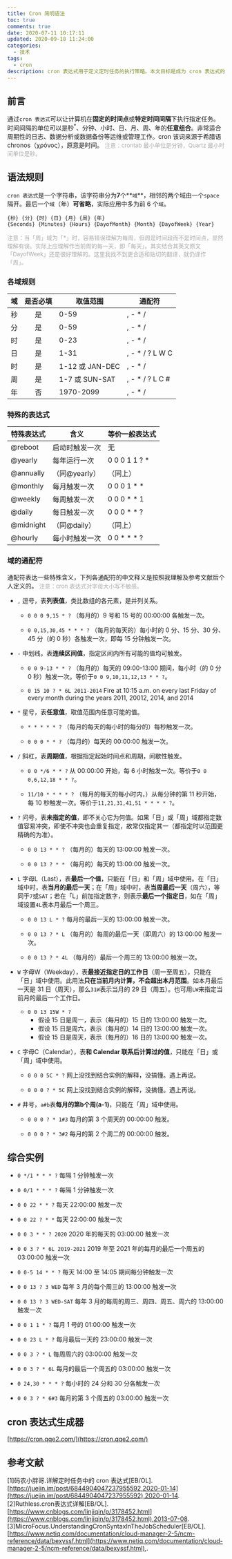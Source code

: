 ```yaml
---
title: Cron 简明语法
toc: true
comments: true
date: 2020-07-11 10:17:11
updated: 2020-09-18 11:24:00
categories:
  - 技术
tags:
  - cron
description: cron 表达式用于定义定时任务的执行策略。本文目标是成为 cron 表达式的 cheatsheet。
---
```


## 前言
通过`cron 表达式`可以让计算机在**固定的时间点**或**特定时间间隔**下执行指定任务。时间间隔的单位可以是秒<sup>*</sup>、分钟、小时、日、月、周、年的**任意组合**。非常适合周期性的日志、数据分析或数据备份等运维或管理工作。cron 该词来源于希腊语 chronos（χρόνος），原意是时间。
<font color=#aaaaaa size=2>注意：crontab 最小单位是分钟，Quartz 最小时间单位是秒。</font>


## 语法规则
`cron 表达式`是一个字符串，该字符串分为**7**个**`域`**，相邻的两个域由一个`space`隔开。最后一个`域`（年）**可省略**，实际应用中多为前 6 个`域`。
```
{秒} {分} {时} {日} {月} {周} {年}
{Seconds} {Minutes} {Hours} {DayofMonth} {Month} {DayofWeek} {Year}
```
<font color=#aaaaaa size=2>注意：当「周」域为「*」时，容易错误理解为每周，但周是时间段而不是时间点，显然理解有误。实际上应理解作当前周的每一天，即「每天」。其实结合其英文原文「DayofWeek」还是很好理解的。这里我找不到更合适和贴切的翻译，就仍译作「周」。</font>

### 各域规则
|域|是否必填|取值范围|通配符|
|-|:-:|-|-|
|秒|是|0-59           |, - * /        |
|分|是|0-59           |, - * /        |
|时|是|0-23           |, - * /        |
|日|是|1-31           |, - * / ? L W C|
|时|是|1-12 或 JAN-DEC|, - * /        |
|周|是|1-7 或 SUN-SAT |, - * / ? L C #|
|年|否|1970-2099      |, - * /        |

### 特殊的表达式
|特殊表达式 |含义         |等价一般表达式|
|-|-|-|
|@reboot   |启动时触发一次|无           |
|@yearly   |每年运行一次  |0 0 0 1 1 ? *|
|@annually |（同@yearly）|（同上）      |
|@monthly  |每月触发一次  |0 0 0 1 * *  |
|@weekly   |每周触发一次  |0 0 0 * * 1  |
|@daily    |每日触发一次  |0 0 0 * * ?  |
|@midnight |（同@daily） |（同上）      |
|@hourly   |每小时触发一次|0 0 * * * ?  |

### 域的通配符
通配符表达一些特殊含义，下列各通配符的中文释义是按照我理解及参考文献后个人定义的。
<font color=#aaaaaa size=2>注意：cron 表达式对字母大小写不敏感。</font>
- `,` 逗号，表**列表值**，类比数组的各元素，是并列关系。
  - `0 0 0 9,15 * ?`
    （每月的）9 号和 15 号的 00:00:00 各触发一次。

  - `0 0,15,30,45 * * * ?`
    （每月的每天的）每小时的 0 分、15 分、30 分、45 分（的 0 秒）各触发一次，即每 15 分钟触发一次。


- `-` 中划线，表**连续区间值**，指定区间内所有可能的值均可触发。
  - `0 0 9-13 * * ?`
    （每月的）每天的 09:00-13:00 期间，每小时（的 0 分 0 秒）触发一次。等价于`0 0 9,10,11,12,13 * * ?`。

  - `0 15 10 ? * 6L 2011-2014`
    Fire at 10:15 a.m. on every last Friday of every month during the years 2011, 20012, 2014, and 2014


- `*` 星号，表**任意值**，取值范围内任意可能的值。
  - `* * * * * ?`
    （每月的每天的每小时的每分的）每秒触发一次。

  - `0 0 0 * * ?`
    （每月的）每天的 00:00:00 触发一次。


- `/` 斜杠，表**周期值**，根据指定起始时间点和周期，间歇性触发。
  - `0 0 */6 * * ?`
    从 00:00:00 开始，每 6 小时触发一次。等价于`0 0 0,6,12,18 * * ?`。

  - `11/10 * * * * ?`
    （每月的每天的每小时内，）从每分钟的第 11 秒开始，每 10 秒触发一次。等价于`11,21,31,41,51 * * * * ?`。


- `?` 问号，表**未指定的值**，即不关心它为何值。如果「日」或「周」域都指定数值容易冲突，即使不冲突也会重复指定，故常仅指定其一（都指定时以范围更精确的为准）。
  - `0 0 13 * * ?`
    （每月的）每天的 13:00:00 触发一次。

  - `0 0 13 ? * *`
    （每月的）每天的 13:00:00 触发一次。


- `L` 字母L（Last），表**最后一个值**，只能在「日」和「周」域中使用。在「日」域中时，表**当月的最后一天**；在「周」域中时，表**当周最后一天**（周六），等同于`7`或`SAT`；若在「L」前加指定数字，则表示**最后一个指定日**，如在「周」域设置`4L`表本月最后一个周三。
  - `0 0 13 L * ?`
    每月的最后一天的 13:00:00 触发一次。

  - `0 0 13 ? * L`
    （每月的）每周的最后一天（即周六）的 13:00:00 触发一次。

  - `0 0 13 ? * 4L`
    （每月的）最后一个周三的 13:00:00 触发一次。


- `W` 字母W（Weekday），表**最接近指定日的工作日**（周一至周五），只能在「日」域中使用。此用法**只在当前月内计算，不会超出本月范围**。如本月最后一天是 31 日（周天），那么`31W`表示当月的 29 日（周五）。也可用`LW`来指定当前月的最后一个工作日。
  - `0 0 13 15W * ?`
    - 假设 15 日是周一，表示（每月的）15 日的 13:00:00 触发一次。
    - 假设 15 日是周六，表示（每月的）14 日的 13:00:00 触发一次。
    - 假设 15 日是周天，表示（每月的）16 日的 13:00:00 触发一次。


- `C` 字母C（Calendar），表**和 Calendar 联系后计算过的值**，只能在「日」或「周」域中使用。
  - `0 0 0 5C * ?`
    网上没找到结合实例的解释，没搞懂。遇上再说。

  - `0 0 0 ? * 5C`
    网上没找到结合实例的解释，没搞懂。遇上再说。


- `#` 井号，`a#b`表**每月的第b个周(a-1)**，只能在「周」域中使用。
  - `0 0 0 ? * 1#3`
    每月的第 3 个周天的 00:00:00 触发。

  - `0 0 0 ? * 3#2`
    每月的第 2 个周二的 00:00:00 触发。


## 综合实例

- `0 */1 * * * ?`
  每隔 1 分钟触发一次

- `0 0/1 * * * ?`
  每隔 1 分钟触发一次

- `0 0 22 * * ?`
  每天 22:00:00 触发一次

- `0 0 22 ? * *`
  每天 22:00:00 触发一次

- `0 0 3 * * ? 2020`
  2020 年的每天的 03:00:00 触发一次

- `0 0 3 ? * 6L 2019-2021`
  2019 年至 2021 年的每月的最后一个周五的 03:00:00 触发一次

- `0 0-5 14 * * ?`
  每天 14:00 至 14:05 期间每分钟触发一次

- `0 0 13 ? 3 WED`
  每年 3 月的每个周三的 13:00:00 触发一次

- `0 0 13 ? 3 WED-SAT`
  每年 3 月的每周的周三、周四、周五、周六的 13:00:00 触发一次

- `0 0 1 1 * ?`
  每月 1 号的 01:00:00 触发一次

- `0 0 23 L * ?`
  每月最后一天的 23:00:00 触发一次

- `0 0 3 ? * L`
  每周周六的 03:00:00 触发一次

- `0 0 3 ? * 6L`
  每月的最后一个周五的 03:00:00 触发一次

- `0 24,30 * * * ?`
  每小时的 24 分和 30 分各触发一次

- `0 0 3 ? * 6#3`
  每月的第 3 个周五的 03:00:00 触发一次


## cron 表达式生成器
[https://cron.qqe2.com/](https://cron.qqe2.com/)

## 参考文献
[1]码农小胖哥.详解定时任务中的 cron 表达式[EB/OL].[https://juejin.im/post/6844904047237955592,2020-01-14](https://juejin.im/post/6844904047237955592),2020-01-14.
[2]Ruthless.cron表达式详解[EB/OL].[https://www.cnblogs.com/linjiqin/p/3178452.html](https://www.cnblogs.com/linjiqin/p/3178452.html),2013-07-08.
[3]MicroFocus.UnderstandingCronSyntaxInTheJobScheduler[EB/OL].[https://www.netiq.com/documentation/cloud-manager-2-5/ncm-reference/data/bexyssf.html](https://www.netiq.com/documentation/cloud-manager-2-5/ncm-reference/data/bexyssf.html),.
